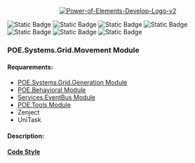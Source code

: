 <p align="center">
<a href="https://ibb.co/3sbBCHt"><img src="https://i.ibb.co/PYyw68B/Power-of-Elements-Develop-Logo-v2.png" alt="Power-of-Elements-Develop-Logo-v2"></a><br>
</p>
  
![Static Badge](https://img.shields.io/badge/Engine-Unity%206000.0.24f1-brightgreen)
![Static Badge](https://img.shields.io/badge/Version-v1.0%20(Alfa)-blue)
![Static Badge](https://img.shields.io/badge/C%23-violet)
![Static Badge](https://img.shields.io/badge/OOP-violet "# Object-Oriented programming")
![Static Badge](https://img.shields.io/badge/TBS-inactive "Turn-Based Strategy")
![Static Badge](https://img.shields.io/badge/CCG-inactive "Collectable Card Game")
![Static Badge](https://img.shields.io/badge/GBG-inactive "Grid Based Game")

### POE.Systems.Grid.Movement Module
#### Requarements: 
- [POE.Systems.Grid.Generation Module](https://github.com/Are0pag/POE.Systems.Grid.Generation)
- [POE.Behavioral Module](https://github.com/Are0pag/Behavioral)
- [Services.EventBus Module](https://github.com/Are0pag/Services.EventBus)
- [POE.Tools Module](https://github.com/Are0pag/POE.Tools)
- Zenject
- UniTask

#### Description:

#### [Code Style](https://github.com/Are0pag/POE.CodeStyle)

